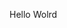 Hello Wolrd




















































































































































































































































































































































































































































































































































































































































































































































































































































































































































































































































































































































































































































































































































































































































































































































































































































































































































































































































































































































































































































































